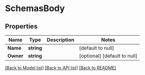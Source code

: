 # SchemasBody

## Properties
Name | Type | Description | Notes
------------ | ------------- | ------------- | -------------
**Name** | **string** |  | [default to null]
**Owner** | **string** |  | [optional] [default to null]

[[Back to Model list]](../README.md#documentation-for-models) [[Back to API list]](../README.md#documentation-for-api-endpoints) [[Back to README]](../README.md)

